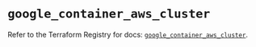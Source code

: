 # `google_container_aws_cluster`

Refer to the Terraform Registry for docs: [`google_container_aws_cluster`](https://registry.terraform.io/providers/hashicorp/google/5.37.0/docs/resources/container_aws_cluster).
